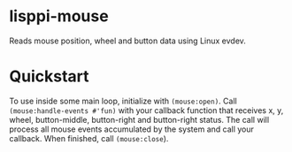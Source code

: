 # lisppi-mouse

Reads mouse position, wheel and button data using Linux evdev.

# Quickstart

To use inside some main loop, initialize with `(mouse:open)`.  Call `(mouse:handle-events #'fun)` with your callback function that receives x, y, wheel, button-middle, button-right and button-right status.  The call will process all mouse events accumulated by the system and call your callback.  When finished, call `(mouse:close`).




